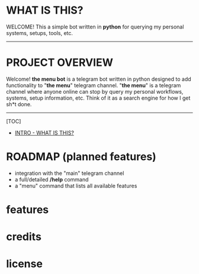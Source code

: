 <!-- TITLE - and quick description -->
# WHAT IS THIS?
WELCOME! This a simple bot written in **python** for querying my personal systems, setups, tools, etc.

--- 

<!-- PROJECT OVERVIEW -->
# PROJECT OVERVIEW
Welcome! **the menu bot** is a telegram bot written in python designed to add functionality
to "**the menu**" telegram channel. "**the menu**" is a telegram channel where anyone online
can stop by query my personal workflows, systems, setup information, etc. Think of it as a
search engine for how I get sh*t done. 

---

<!-- TOC: all headings -->

[TOC]
* [INTRO - WHAT IS THIS?](#WHAT-IS-THIS?)




# ROADMAP (planned features)
- integration with the "main" telegram channel
- a full/detailed **/help** command
- a "menu" command that lists all available features

<!-- FEATURES -->
# features


<!-- CREDITS: How it was built  -->
# credits


<!--LICENSE -->
# license
